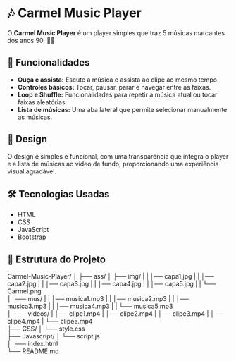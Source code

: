 # 🎶 Carmel Music Player

O **Carmel Music Player** é um player simples que traz 5 músicas marcantes dos anos 90. 🎤✨

## 🎵 Funcionalidades

- **Ouça e assista:** Escute a música e assista ao clipe ao mesmo tempo.
- **Controles básicos:** Tocar, pausar, parar e navegar entre as faixas.
- **Loop e Shuffle:** Funcionalidades para repetir a música atual ou tocar faixas aleatórias.
- **Lista de músicas:** Uma aba lateral que permite selecionar manualmente as músicas.

## 🎨 Design

O design é simples e funcional, com uma transparência que integra o player e a lista de músicas ao vídeo de fundo, proporcionando uma experiência visual agradável.

## 🛠️ Tecnologias Usadas

- HTML
- CSS
- JavaScript
- Bootstrap

## 📂 Estrutura do Projeto


Carmel-Music-Player/
│
├── ass/
│   ├── img/ 
|   |    │── capa1.jpg
|   |    │── capa2.jpg
|   |    │── capa3.jpg
|   |    │── capa4.jpg
|   |    │── capa5.jpg
|   |    └── Carmel.png          
│   ├── mus/
|   |    │── musica1.mp3
|   |    │── musica2.mp3
|   |    │── musica3.mp3
|   |    │── musica4.mp3
|   |    └── musica5.mp3            
│   └── videos/
|        │── clipe1.mp4
|        │── clipe2.mp4
|        │── clipe3.mp4
|        │── clipe4.mp4
|        └── clipe5.mp4         
├── CSS/
│   └── style.css       
├── Javascript/
│   └── script.js       
│
├── index.html          
└── README.md           
